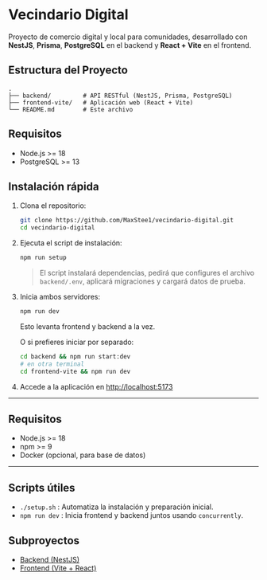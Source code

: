 # Vecindario Digital

Proyecto de comercio digital y local para comunidades, desarrollado con **NestJS**, **Prisma**, **PostgreSQL** en el backend y **React + Vite** en el frontend.

## Estructura del Proyecto

```
.
├── backend/         # API RESTful (NestJS, Prisma, PostgreSQL)
├── frontend-vite/   # Aplicación web (React + Vite)
└── README.md        # Este archivo
```

## Requisitos

- Node.js >= 18
- PostgreSQL >= 13

## Instalación rápida

1. Clona el repositorio:
   ```sh
   git clone https://github.com/MaxStee1/vecindario-digital.git
   cd vecindario-digital
   ```

2. Ejecuta el script de instalación:
   ```sh
   npm run setup
   ```

   > El script instalará dependencias, pedirá que configures el archivo `backend/.env`, aplicará migraciones y cargará datos de prueba.

3. Inicia ambos servidores:
   ```sh
   npm run dev
   ```
   Esto levanta frontend y backend a la vez.

   O si prefieres iniciar por separado:
   ```sh
   cd backend && npm run start:dev
   # en otra terminal
   cd frontend-vite && npm run dev
   ```

4. Accede a la aplicación en [http://localhost:5173](http://localhost:5173)

---

## Requisitos

- Node.js >= 18
- npm >= 9
- Docker (opcional, para base de datos)

---

## Scripts útiles

- `./setup.sh` : Automatiza la instalación y preparación inicial.
- `npm run dev` : Inicia frontend y backend juntos usando `concurrently`.

## Subproyectos

- [Backend (NestJS)](backend/README.md)
- [Frontend (Vite + React)](frontend-vite/README.md)